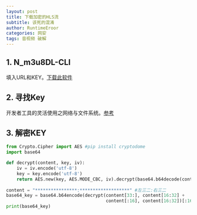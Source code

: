 ```yaml
---
layout: post
title: 下载加密的HLS流
subtitle: 该死的混淆
author: RuntimeEroor
categories: 网安
tags: 音视频 破解
---
```

## 1. N_m3u8DL-CLI
填入URL和KEY。[下载此软件](https://github.com/nilaoda/N_m3u8DL-CLI)
## 2. 寻找Key
开发者工具的灵活使用之网络与文件系统。[参考](https://www.52pojie.cn/thread-1617087-1-1.html)
## 3. 解密KEY
```python
from Crypto.Cipher import AES #pip install cryptodome
import base64

def decrypt(content, key, iv):
    iv = iv.encode('utf-8')
    key = key.encode('utf-8')
    return AES.new(key, AES.MODE_CBC, iv).decrypt(base64.b64decode(content))
    
content = "****************:*******************" #左三二:右三二
base64_key = base64.b64encode(decrypt(content[33:], content[16:32] +
                                      content[:16], content[16:32])[:16]).decode('UTF-8')
print(base64_key)
```
